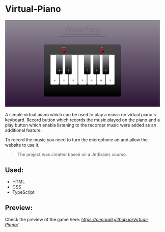 # Virtual-Piano

![](src/preview/preview.png)

A simple virtual piano which can be used to play a music on virtual piano's keyboard. Record button which records the music played on the piano and a play button which enable listening to the recorder music were added as an additional feature.

To record the music you need to turn the microphone on and allow the website to use it.

> The project was created based on a JetBrains course.

## Used: 
- HTML
- CSS
- TypeScript

## Preview:
Check the preview of the game here: *https://cenora6.github.io/Virtual-Piano/*
